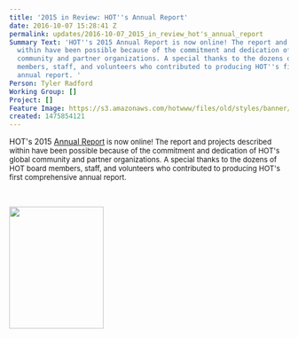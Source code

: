 ```yaml
---
title: '2015 in Review: HOT''s Annual Report'
date: 2016-10-07 15:28:41 Z
permalink: updates/2016-10-07_2015_in_review_hot's_annual_report
Summary Text: 'HOT''s 2015 Annual Report is now online! The report and projects described
  within have been possible because of the commitment and dedication of HOT''s global
  community and partner organizations. A special thanks to the dozens of HOT board
  members, staff, and volunteers who contributed to producing HOT''s first comprehensive
  annual report. '
Person: Tyler Radford
Working Group: []
Project: []
Feature Image: https://s3.amazonaws.com/hotwww/files/old/styles/banner/public/HOT_2015_Annual_Report.jpg
created: 1475854121
---
```


<p>HOT's 2015 <a href="https://hotosm.org/annual_report" target="_self">Annual R</a><a style="font-size: 13.008px;" href="https://hotosm.org/annual_report" target="_self">eport</a><span style="font-size: 13.008px;"> is now online! The report and projects described within have been possible because of the commitment and dedication of HOT's global community and partner organizations. A special thanks to the dozens of HOT board members, staff, and volunteers who contributed to producing HOT's first comprehensive annual report.&nbsp;</span></p><p>&nbsp;</p><p><a style="font-size: 13.008px; text-decoration: underline;" href="https://hotosm.org/annual_report" target="_self"><img class="image-medium" src="https://s3.amazonaws.com/hotwww/files/old/styles/medium/public/HOT_2015_Annual_Report_0.jpg?itok=2-vasnzh" alt="" style="width:170px;height:220px"></a></p>
